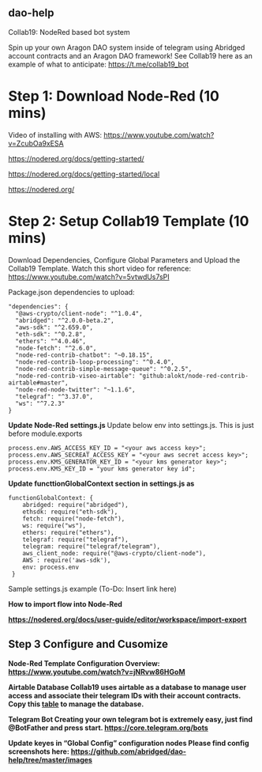 ## dao-help

Collab19: NodeRed based bot system

Spin up your own Aragon DAO system inside of telegram using Abridged account contracts and an Aragon DAO framework! See Collab19 here as an example of what to anticipate: https://t.me/collab19_bot

# Step 1: Download Node-Red (10 mins)

Video of installing with AWS: https://www.youtube.com/watch?v=ZcubOa9xESA

https://nodered.org/docs/getting-started/

https://nodered.org/docs/getting-started/local

https://nodered.org/

# Step 2: Setup Collab19 Template (10 mins)
Download Dependencies, Configure Global Parameters and Upload the Collab19 Template.
Watch this short video for reference: https://www.youtube.com/watch?v=5vtwdUs7sPI

Package.json dependencies to upload:

    "dependencies": {
      "@aws-crypto/client-node": "^1.0.4",
      "abridged": "^2.0.0-beta.2",
      "aws-sdk": "^2.659.0",
      "eth-sdk": "^0.2.8",
      "ethers": "^4.0.46",
      "node-fetch": "^2.6.0",
      "node-red-contrib-chatbot": "~0.18.15",
      "node-red-contrib-loop-processing": "^0.4.0",
      "node-red-contrib-simple-message-queue": "^0.2.5",
      "node-red-contrib-viseo-airtable": "github:alokt/node-red-contrib-airtable#master",
      "node-red-node-twitter": "~1.1.6",
      "telegraf": "^3.37.0",
      "ws": "^7.2.3"
    }

<B>
Update Node-Red settings.js
</B>
  Update below env into settings.js. This is just before module.exports

    process.env.AWS_ACCESS_KEY_ID = "<your aws access key>";
    process.env.AWS_SECREAT_ACCESS_KEY = "<your aws secret access key>";
    process.env.KMS_GENERATOR_KEY_ID = "<your kms generator key>";
    process.env.KMS_KEY_ID = "your kms generator key id";

<B>
Update functtionGlobalContext section in settings.js as 
</B>
  
    functionGlobalContext: {
        abridged: require("abridged"),
        ethsdk: require("eth-sdk"),
        fetch: require("node-fetch"),
        ws: require("ws"),
        ethers: require("ethers"),
        telegraf: require("telegraf"),
        telegram: require("telegraf/telegram"),
        aws_client_node: require("@aws-crypto/client-node"),
        AWS : require('aws-sdk'),
        env: process.env
     }

Sample settings.js example (To-Do: Insert link here)

<B>
How to import flow into Node-Red
<B>
  
https://nodered.org/docs/user-guide/editor/workspace/import-export

## Step 3 Configure and Cusomize
Node-Red Template Configuration Overview: https://www.youtube.com/watch?v=jNRvw86HGoM

Airtable Database
Collab19 uses airtable as a database to manage user access and associate their telegram IDs with their account contracts.
Copy this [table](https://airtable.com/invite/l?inviteId=invfw1mDN9Gm7qmO4&inviteToken=e2b07eee746127408d6dc64f6158dbdd78d3e195978d2a8d14779603222b5c42) to manage the database.

Telegram Bot
Creating your own telegram bot is extremely easy, just find @BotFather and press start.
https://core.telegram.org/bots

Update keyes in “Global Config” configuration nodes
Please find config screenshots here: https://github.com/abridged/dao-help/tree/master/images
